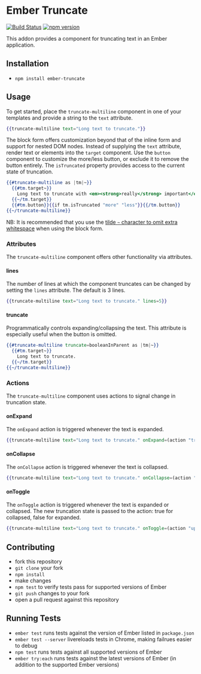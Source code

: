 # Ember Truncate

[![Build Status](https://travis-ci.org/nickiaconis/ember-truncate.svg?branch=master)](https://travis-ci.org/nickiaconis/ember-truncate)
[![npm version](https://badge.fury.io/js/ember-truncate.svg)](http://badge.fury.io/js/ember-truncate)

This addon provides a component for truncating text in an Ember application.

Installation
------------------------------------------------------------------------------

* `npm install ember-truncate`

## Usage

To get started, place the `truncate-multiline` component in one of your templates and provide a string to the `text` attribute.

```handlebars
{{truncate-multiline text="Long text to truncate."}}
```

The block form offers customization beyond that of the inline form and support for nested DOM nodes. Instead of supplying the `text` attribute, render text or elements into the `target` component. Use the `button` component to customize the more/less button, or exclude it to remove the button entirely. The `isTruncated` property provides access to the current state of truncation.

```handlebars
{{#truncate-multiline as |tm|~}}
  {{#tm.target~}}
    Long text to truncate with <em><strong>really</strong> important</em> formatting.
  {{~/tm.target}}
  {{#tm.button}}{{if tm.isTruncated "more" "less"}}{{/tm.button}}
{{~/truncate-multiline}}
```

NB: It is recommended that you use the [tilde `~` character to omit extra whitespace](http://handlebarsjs.com/expressions.html#whitespace-control) when using the block form.

### Attributes

The `truncate-multiline` component offers other functionality via attributes.

#### lines

The number of lines at which the component truncates can be changed by setting the `lines` attribute. The default is 3 lines.

```handlebars
{{truncate-multiline text="Long text to truncate." lines=5}}
```

#### truncate


Programmatically controls expanding/collapsing the text. This attribute is especially useful when the button is omitted.
```handlebars
{{#truncate-multiline truncate=booleanInParent as |tm|~}}
  {{#tm.target~}}
    Long text to truncate.
  {{~/tm.target}}
{{~/truncate-multiline}}
```

### Actions

The `truncate-multiline` component uses actions to signal change in truncation state.

#### onExpand

The `onExpand` action is triggered whenever the text is expanded.

```handlebars
{{truncate-multiline text="Long text to truncate." onExpand=(action "trackImpression")}}
```

#### onCollapse

The `onCollapse` action is triggered whenever the text is collapsed.

```handlebars
{{truncate-multiline text="Long text to truncate." onCollapse=(action "doSomeCoolThing")}}
```

#### onToggle

The `onToggle` action is triggered whenever the text is expanded or collapsed. The new truncation state is passed to the action: true for collapsed, false for expanded.

```handlebars
{{truncate-multiline text="Long text to truncate." onToggle=(action "updateTableOfContents")}}
```

## Contributing

* fork this repository
* `git clone` your fork
* `npm install`
* make changes
* `npm test` to verify tests pass for supported versions of Ember
* `git push` changes to your fork
* open a pull request against this repository

## Running Tests

* `ember test` runs tests against the version of Ember listed in `package.json`
* `ember test --server` livereloads tests in Chrome, making failrues easier to debug
* `npm test` runs tests against all supported versions of Ember
* `ember try:each` runs tests against the latest versions of Ember (in addition to the supported Ember versions)
